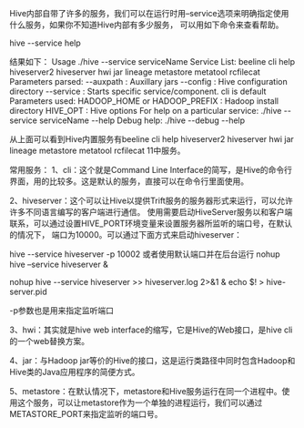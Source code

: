 Hive内部自带了许多的服务，我们可以在运行时用–service选项来明确指定使用什么服务，如果你不知道Hive内部有多少服务，
可以用如下命令来查看帮助。

hive --service help

结果如下：
Usage ./hive <parameters> --service serviceName <service parameters>
Service List: beeline cli help hiveserver2 hiveserver hwi jar lineage metastore metatool rcfilecat 
Parameters parsed:
  --auxpath : Auxillary jars 
  --config : Hive configuration directory
  --service : Starts specific service/component. cli is default
Parameters used:
  HADOOP_HOME or HADOOP_PREFIX : Hadoop install directory
  HIVE_OPT : Hive options
For help on a particular service:
  ./hive --service serviceName --help
Debug help:  ./hive --debug --help

从上面可以看到Hive内置服务有beeline cli help hiveserver2 hiveserver hwi jar lineage metastore metatool rcfilecat 11中服务。

常用服务：
1、cli：这个就是Command Line Interface的简写，是Hive的命令行界面，用的比较多。这是默认的服务，直接可以在命令行里面使用。

2、hiveserver：这个可以让Hive以提供Trift服务的服务器形式来运行，可以允许许多不同语言编写的客户端进行通信。
使用需要启动HiveServer服务以和客户端联系，可以通过设置HIVE_PORT环境变量来设置服务器所监听的端口号，在默认的情况下，
端口为10000。可以通过下面方式来启动hiveserver：

hive --service hiveserver -p 10002
或者使用默认端口并在后台运行
nohup hive –service hiveserver & 

nohup hive --service hiveserver >> hiveserver.log 2>&1 &
echo $! > hive-server.pid

-p参数也是用来指定监听端口

3、hwi：其实就是hive web interface的缩写，它是Hive的Web接口，是hive cli的一个web替换方案。

4、jar：与Hadoop jar等价的Hive的接口，这是运行类路径中同时包含Hadoop和Hive类的Java应用程序的简便方式。

5、metastore：在默认情况下，metastore和Hive服务运行在同一个进程中。使用这个服务，可以让metastore作为一个单独的进程运行，我们可以通过METASTORE_PORT来指定监听的端口号。
